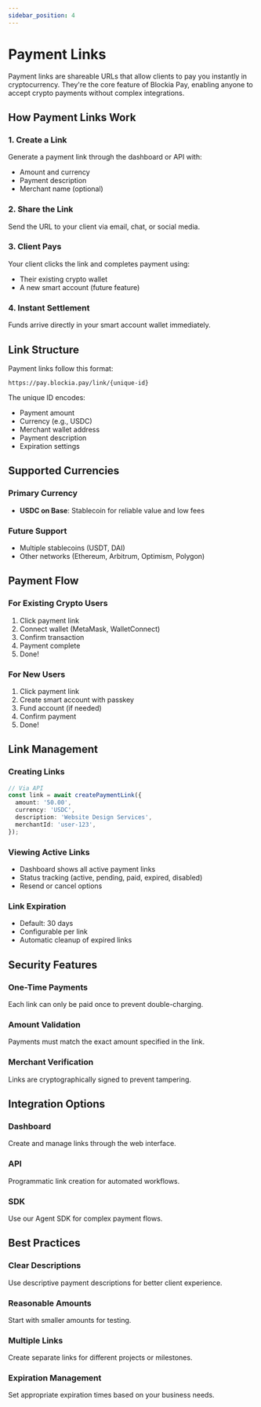 ```yaml
---
sidebar_position: 4
---
```


# Payment Links

Payment links are shareable URLs that allow clients to pay you instantly in
cryptocurrency. They're the core feature of Blockia Pay, enabling anyone to
accept crypto payments without complex integrations.

## How Payment Links Work

### 1. Create a Link

Generate a payment link through the dashboard or API with:

- Amount and currency
- Payment description
- Merchant name (optional)

### 2. Share the Link

Send the URL to your client via email, chat, or social media.

### 3. Client Pays

Your client clicks the link and completes payment using:

- Their existing crypto wallet
- A new smart account (future feature)

### 4. Instant Settlement

Funds arrive directly in your smart account wallet immediately.

## Link Structure

Payment links follow this format:

```
https://pay.blockia.pay/link/{unique-id}
```

The unique ID encodes:

- Payment amount
- Currency (e.g., USDC)
- Merchant wallet address
- Payment description
- Expiration settings

## Supported Currencies

### Primary Currency

- **USDC on Base**: Stablecoin for reliable value and low fees

### Future Support

- Multiple stablecoins (USDT, DAI)
- Other networks (Ethereum, Arbitrum, Optimism, Polygon)

## Payment Flow

### For Existing Crypto Users

1. Click payment link
2. Connect wallet (MetaMask, WalletConnect)
3. Confirm transaction
4. Payment complete
5. Done!

### For New Users

1. Click payment link
2. Create smart account with passkey
3. Fund account (if needed)
4. Confirm payment
5. Done!

## Link Management

### Creating Links

```typescript
// Via API
const link = await createPaymentLink({
  amount: '50.00',
  currency: 'USDC',
  description: 'Website Design Services',
  merchantId: 'user-123',
});
```

### Viewing Active Links

- Dashboard shows all active payment links
- Status tracking (active, pending, paid, expired, disabled)
- Resend or cancel options

### Link Expiration

- Default: 30 days
- Configurable per link
- Automatic cleanup of expired links

## Security Features

### One-Time Payments

Each link can only be paid once to prevent double-charging.

### Amount Validation

Payments must match the exact amount specified in the link.

### Merchant Verification

Links are cryptographically signed to prevent tampering.

## Integration Options

### Dashboard

Create and manage links through the web interface.

### API

Programmatic link creation for automated workflows.

### SDK

Use our Agent SDK for complex payment flows.

## Best Practices

### Clear Descriptions

Use descriptive payment descriptions for better client experience.

### Reasonable Amounts

Start with smaller amounts for testing.

### Multiple Links

Create separate links for different projects or milestones.

### Expiration Management

Set appropriate expiration times based on your business needs.
